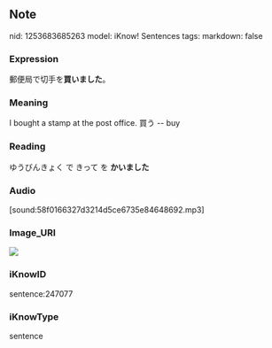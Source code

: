 ## Note
nid: 1253683685263
model: iKnow! Sentences
tags: 
markdown: false

### Expression
郵便局で切手を<b>買いました</b>。

### Meaning
I bought a stamp at the post office.
買う -- buy

### Reading
ゆうびんきょく で きって を <b>かいました</b>

### Audio
[sound:58f0166327d3214d5ce6735e84648692.mp3]

### Image_URI
<img src="ef9a9269154751a5bb225195baae5b17.jpg">

### iKnowID
sentence:247077

### iKnowType
sentence
